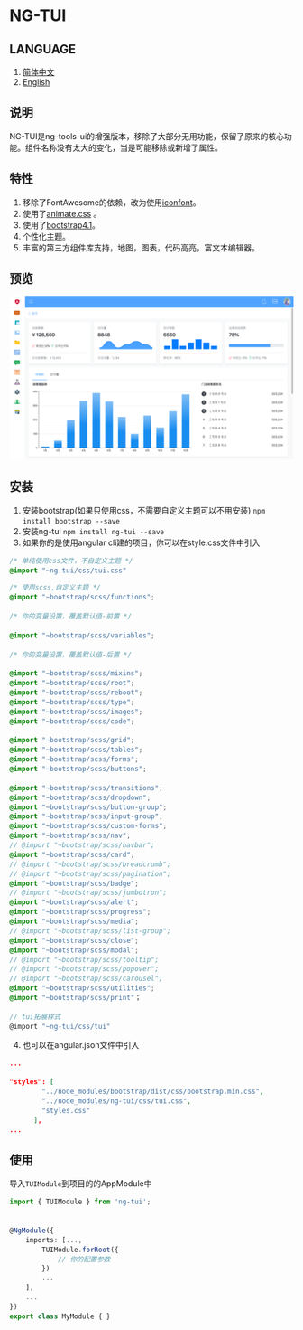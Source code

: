 # NG-TUI

## LANGUAGE
1. [简体中文](README.MD)
2. [English](README-EN.MD)

## 说明
NG-TUI是ng-tools-ui的增强版本，移除了大部分无用功能，保留了原来的核心功能。组件名称没有太大的变化，当是可能移除或新增了属性。

## 特性
1. 移除了FontAwesome的依赖，改为使用[iconfont](http://www.iconfont.cn)。
2. 使用了[animate.css](https://daneden.github.io/animate.css/)  。
3. 使用了[bootstrap4.1](http://getbootstrap.com)。
4. 个性化主题。
5. 丰富的第三方组件库支持，地图，图表，代码高亮，富文本编辑器。

## 预览
![preview](preview/dashboard.png)

## 安装
1. 安装bootstrap(如果只使用css，不需要自定义主题可以不用安装)
`npm install bootstrap --save`
2. 安装ng-tui
`npm install ng-tui --save`
3. 如果你的是使用angular cli建的项目，你可以在style.css文件中引入
```css
/* 单纯使用css文件，不自定义主题 */
@import "~ng-tui/css/tui.css"
```
```scss
/* 使用scss,自定义主题 */
@import "~bootstrap/scss/functions";

/* 你的变量设置，覆盖默认值-前置 */

@import "~bootstrap/scss/variables";

/* 你的变量设置，覆盖默认值-后置 */

@import "~bootstrap/scss/mixins";
@import "~bootstrap/scss/root";
@import "~bootstrap/scss/reboot";
@import "~bootstrap/scss/type";
@import "~bootstrap/scss/images";
@import "~bootstrap/scss/code";

@import "~bootstrap/scss/grid";
@import "~bootstrap/scss/tables";
@import "~bootstrap/scss/forms";
@import "~bootstrap/scss/buttons";

@import "~bootstrap/scss/transitions";
@import "~bootstrap/scss/dropdown";
@import "~bootstrap/scss/button-group";
@import "~bootstrap/scss/input-group";
@import "~bootstrap/scss/custom-forms";
@import "~bootstrap/scss/nav";
// @import "~bootstrap/scss/navbar";
@import "~bootstrap/scss/card";
// @import "~bootstrap/scss/breadcrumb";
// @import "~bootstrap/scss/pagination";
@import "~bootstrap/scss/badge";
// @import "~bootstrap/scss/jumbotron";
@import "~bootstrap/scss/alert";
@import "~bootstrap/scss/progress";
@import "~bootstrap/scss/media";
// @import "~bootstrap/scss/list-group";
@import "~bootstrap/scss/close";
@import "~bootstrap/scss/modal";
// @import "~bootstrap/scss/tooltip";
// @import "~bootstrap/scss/popover";
// @import "~bootstrap/scss/carousel";
@import "~bootstrap/scss/utilities";
@import "~bootstrap/scss/print"；

// tui拓展样式
@import "~ng-tui/css/tui"
```

4. 也可以在angular.json文件中引入
```json
...

"styles": [
        "../node_modules/bootstrap/dist/css/bootstrap.min.css",
        "../node_modules/ng-tui/css/tui.css",
        "styles.css"
      ],
...
```

## 使用
导入`TUIModule`到项目的的AppModule中
```typescript
import { TUIModule } from 'ng-tui';

 
@NgModule({
    imports: [..., 
        TUIModule.forRoot({
            // 你的配置参数
        })
        ...
    ],
    ...
})
export class MyModule { }
```


